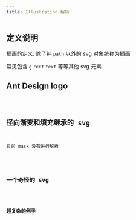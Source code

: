 ```yaml
---
title: Illustration 解析
---
```


## 定义说明

插画的定义: 除了纯 `path` 以外的 svg 对象统称为插画

常见包含 `g` `rect` `text` 等等其他 svg 元素

## Ant Design logo

<code src="./demos/SvgSimpleIllustration.tsx" />

## 径向渐变和填充继承的 svg

目前 mask 没有进行解析

<code src="./demos/SvgBackground.tsx" />

## 一个奇怪的 svg

<code src="./demos/Layout.tsx" />

## 超复杂的例子

<code src="./demos/SvgIllustration.tsx" />
